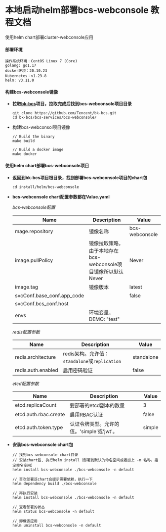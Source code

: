 # 本地启动helm部署bcs-webconsole 教程文档

使用helm chart部署cluster-webconsole应用

#### 部署环境

```
操作系统环境：CentOS Linux 7 (Core)
golang: go1.17
docker环境：20.10.23
Kubernetes：v1.23.8
helm: v3.11.0
```

#### 构建**bcs-webconsole**镜像

- **拉取[bk-bcs](https://github.com/Tencent/bk-bcs)项目，拉取完成后找到bcs-webconsole项目目录**

  ```
  git clone https://github.com/Tencent/bk-bcs.git
  cd bk-bcs/bcs-services/bcs-webconsole/
  ```

- 构建bcs-webconsol项目镜像

  ```
  // Build the binary
  make build
  
  // Build a docker image
  make docker
  ```

#### 使用helm chart部署bcs-webconsole项目

- **返回到bk-bcs项目根目录，找到部署bcs-webconsole项目的chart包**

  ```
  cd install/helm/bcs-webconsole
  ```

- **bcs-webconsole chart配置参数都在Value.yaml**

  *bcs-webconsole配置*

  | **Name**                   | Description                                                  | Value          |
  | -------------------------- | ------------------------------------------------------------ | -------------- |
  | mage.repository            | 镜像名称                                                     | bcs-webconsole |
  | image.pullPolicy           | 镜像拉取策略，由于本地存在bcs-webconsole项目镜像所以默认Never | Never          |
  | image.tag                  | 镜像版本                                                     | latest         |
  | svcConf.base_conf.app_code |                                                              | false          |
  | svcConf.bcs_conf.host      |                                                              |                |
  | envs                       | 环境变量，DEMO: "test"                                       |                |

  *redis配置参数*

  | **Name**           | Description                                    | Value      |
  | ------------------ | ---------------------------------------------- | ---------- |
  | redis.architecture | redis架构。允许值：`standalone`或`replication` | standalone |
  | redis.auth.enabled | 启用密码验证                                   | false      |

  *etcd配置参数*

  | **Name**              | Description                               | Value  |
  | --------------------- | ----------------------------------------- | ------ |
  | etcd.replicaCount     | 要部署的etcd副本的数量                    | 3      |
  | etcd.auth.rbac.create | 启用RBAC认证                              | false  |
  | etcd.auth.token.type  | 认证令牌类型。允许的值。'simple'或'jwt'。 | simple |

- **安装bcs-webconsole chart包**

  ```
  // 找到bcs-webconsole chart目录
  // 安装chart包, 执行helm install（部署到默认的命名空间或者加上 -n 名称，指定命名空间）
  helm install bcs-webconsole ./bcs-webconsole -n default
  
  // 首次部署该chart会提示需要依赖，执行一下
  helm dependency build ./bcs-webconsole
  
  // 再执行安装
  helm install bcs-webconsole ./bcs-webconsole -n default
  
  // 查看部署的状态
  helm status bcs-webconsole -n default
  
  // 卸载该应用
  helm uninstall bcs-webconsole -n default
  ```